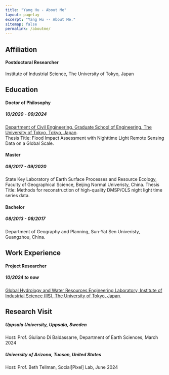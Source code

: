 ```yaml
---
title: "Yang Hu - About Me"
layout: pagelay
excerpt: "Yang Hu -- About Me."
sitemap: false
permalink: /aboutme/
---
```

## Affiliation
#### Postdoctoral Researcher
Institute of Industrial Science, The University of Tokyo, Japan

## Education
#### Doctor of Philosophy   
##### 10/2020 - 09/2024   
[Department of Civil Engineering, Graduate School of Engineering, The University of Tokyo, Tokyo, Japan]("https://www.civil.t.u-tokyo.ac.jp/en/"). <br>
Thesis Title: Flood Impact Assessment with Nighttime Light Remote Sensing Data on a Global Scale.
#### Master
##### 09/2017 - 09/2020
State Key Laboratory of Earth Surface Processes and Resource Ecology, Faculty of Geographical Science, Beijing Normal Univeristy, China.
Thesis Title: Methods for reconstruction of high-quality DMSP/OLS night light time series data.
#### Bachelor
##### 08/2013 - 08/2017
Department of Geography and Planning, Sun-Yat Sen Univeristy, Guangzhou, China.

## Work Experience
#### Project Researcher 
##### 10/2024 to now 
[Global Hydrology and Water Resources Engineering Laboratory, Institute of Industrial Science (IIS), The University of Tokyo, Japan]("https://global-hydrodynamics.github.io/"). 

## Research Visit  
##### Uppsala University, Uppsala, Sweden  
Host: Prof. Giuliano Di Baldassarre,  Department of Earth Sciences, March 2024
##### University of Arizona, Tucson, United States  
Host: Prof. Beth Tellman, Social[Pixel] Lab, June 2024
 
  

